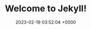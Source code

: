 ---
layout: mint
permalink: /mint/
title:  "Welcome to Jekyll!"
date:   2023-02-19 03:52:04 +0000
categories: jekyll update
---